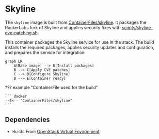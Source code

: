 # Skyline

The `skyline` image is built from [ContainerFiles/skyline](https://github.com/rackerlabs/genestack-images/blob/main/ContainerFiles/skyline). It packages the RackerLabs fork of Skyline and applies security fixes with [scripts/skyline-cve-patching.sh](https://github.com/rackerlabs/genestack-images/blob/main/scripts/skyline-cve-patching.sh).

This container packages the Skyline service for use in the stack. The build installs the required packages, applies security updates and configuration, and prepares the service for integration.

``` mermaid
graph LR
    A[Base image] --> B[Install packages]
    B --> C[Apply CVE patches]
    C --> D[Configure Skyline]
    D --> E[Container ready]
```

??? example "ContainerFile used for the build"

    ``` docker
    --8<-- "ContainerFiles/skyline"
    ```

## Dependencies

- Builds From [OpenStack Virtual Environment](openstack-venv.md)
